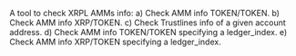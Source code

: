 A tool to check XRPL AMMs info:
a) Check AMM info TOKEN/TOKEN.
b) Check AMM info XRP/TOKEN.
c) Check Trustlines info of a given account address.
d) Check AMM info TOKEN/TOKEN specifying a ledger_index.
e) Check AMM info XRP/TOKEN specifying a ledger_index.
